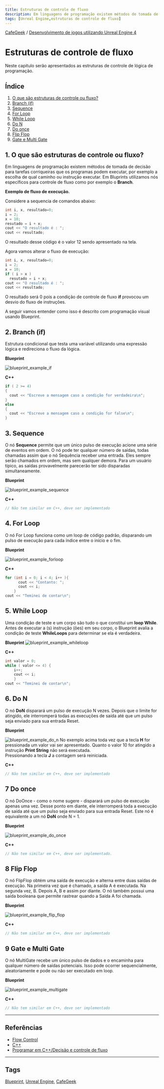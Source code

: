 ```yaml
---
title: Estruturas de controle de fluxo
description: Em linguagens de programação existem métodos de tomada de decisão para tarefas corriqueiras que os programas podem executar, por exemplo a escolha de qual caminho ou instrução executar. Com Bluprint utilizamos nós específicos para controle de fluxo como por exemplo o Branch (if).
tags: [Unreal Engine,estruturas de controle de fluxo]
---
```


[CafeGeek](http://CafeGeek.eti.br)  / [Desenvolvimento de jogos utilizando Unreal Engine 4](http://cafeGeek.eti.br/ue4_blueprint/index.html)

# Estruturas de controle de fluxo
Neste capitulo serão apresentados as estruturas de controle de lógica de programação.

## Índice
1. [O que são estruturas de controle ou fluxo?](#1)
1. [Branch (if)](#1)
1. [Sequence](#2)
1. [For Loop](#3)
1. [While Loop](#4)
1. [Do N](#5)
1. [Do once](#6)
1. [Flip Flop](#7)
1. [Gate e Multi Gate](#8)

<a name="1"></a>
## 1. O que são estruturas de controle ou fluxo?
Em linguagens de programação existem métodos de tomada de decisão para tarefas corriqueiras que os programas podem executar, por exemplo a escolha de qual caminho ou instrução executar. Em Bluprints utilizamos nós específicos para controle de fluxo como por exemplo o **Branch**.

**Exemplo de fluxo de execução.**

Considere a sequencia de comandos abaixo:
```cpp
int i, x, resultado=0;
i = 2;
x = 10;
resutado = i + x;
cout << "O resultado é : ";
cout << resultado;
```
O resultado desse código é o valor 12 sendo apresentado na tela.

Agora vamos alterar o fluxo de execução:
```cpp
int i, x, resultado=0;
i = 2;
x = 10;
if ( i > x )
  resutado = i + x;
cout << "O resultado é : ";
cout << resultado;
```
O resultado será 0 pois a condição de controle de fluxo **if** provocou um desvio do fluxo de instruções.

A seguir vamos entender como isso é descrito com programação visual usando Blueprint.

<a name="2"></a>
## 2. Branch (if)
Estrutura condicional que testa uma variável utilizando uma expressão lógica e redireciona o fluxo da lógica.

**Blueprint**

![blueprint_example_if](imagens/estruturascontrole/blueprint_example_if.jpg)

**C++**
```cpp
if ( 2 >= 4)
{
  cout << "Escreve a mensagem caso a condição for verdadeira\n";
}
else
{
  cout << "Escreve a mensagem caso a condição for false\n";
}
```
<a name="3"></a>
## 3. Sequence
O nó **Sequence** permite que um único pulso de execução acione uma série de eventos em ordem. O nó pode ter qualquer número de saídas, todas chamadas assim que o nó Sequência receber uma entrada. Eles sempre serão chamados em ordem, mas sem qualquer demora. Para um usuário típico, as saídas provavelmente parecerão ter sido disparadas simultaneamente.

**Blueprint**

![blueprint_example_sequence](imagens/estruturascontrole/blueprint_example_sequence.jpg)

**C++**
```cpp
// Não tem similar em C++, deve ser implementado
```

<a name="4"></a>
## 4. For Loop
O nó For Loop funciona como um loop de código padrão, disparando um pulso de execução para cada índice entre o início e o fim.

**Blueprint**

![blueprint_example_forloop](imagens/estruturascontrole/blueprint_example_forloop.jpg)

**C++**
```cpp
for (int i = 0; i < 4; i++ ){
      cout << "Contanto: ";
      cout << i;
    }
cout << "Teminei de contar\n";    
```

<a name="5"></a>
## 5. While Loop
Uma condição de teste e um corpo são tudo o que constitui um **loop While**. Antes de executar a (s) instrução (ões) em seu corpo, o Blueprint avalia a condição de teste **WhileLoops** para determinar se ela é verdadeira.

**Blueprint**
![blueprint_example_whileloop](imagens/estruturascontrole/blueprint_example_whileloop.jpg)

**C++**
```cpp
int valor = 0;
while ( valor <= 4) {
    i++;
    cout << i;
    }
cout << "Teminei de contar\n";    
```

<a name="6"></a>
## 6. Do N
O nó **DoN** disparará um pulso de execução N vezes. Depois que o limite for atingido, ele interromperá todas as execuções de saída até que um pulso seja enviado para sua entrada Reset.

**Blueprint**

![blueprint_example_do_n](imagens/estruturascontrole/blueprint_example_do_n.jpg)
No exemplo acima toda vez que a tecla **H** for pressionada um valor vai ser apresentado. Quanto o valor 10 for atingido a instrução **Print String** não será executada.  
Pressionando a tecla **J** a contagem será reiniciada.

**C++**
```cpp
// Não tem similar em C++, deve ser implementado
```

<a name="7"></a>
## 7 Do once
O nó DoOnce - como o nome sugere - disparará um pulso de execução apenas uma vez. Desse ponto em diante, ele interromperá toda a execução de saída até que um pulso seja enviado para sua entrada Reset. Este nó é equivalente a um nó **DoN** onde N = 1.

**Blueprint**

![blueprint_example_do_once](imagens/estruturascontrole/blueprint_example_do_once.jpg)

**C++**
```cpp
// Não tem similar em C++, deve ser implementado.
```

<a name="8"></a>
## 8 Flip Flop
O nó FlipFlop obtém uma saída de execução e alterna entre duas saídas de execução. Na primeira vez que é chamado, a saída A é executada. Na segunda vez, B. Depois A, B e assim por diante. O nó também possui uma saída booleana que permite rastrear quando a Saída A foi chamada.

**Blueprint**

![blueprint_example_flip_flop](imagens/estruturascontrole/blueprint_example_flip_flop.jpg)

**C++**
```cpp
// Não tem similar em C++, deve ser implementado
```

<a name="9"></a>
## 9 Gate e Multi Gate
O nó MultiGate recebe um único pulso de dados e o encaminha para qualquer número de saídas potenciais. Isso pode ocorrer sequencialmente, aleatoriamente e pode ou não ser executado em loop.

**Blueprint**

![blueprint_example_multigate](imagens/estruturascontrole/blueprint_example_multigate.jpg)

**C++**
```cpp
// Não tem similar em C++, deve ser implementado
```
***
## Referências
- [Flow Control](https://docs.unrealengine.com/en-US/ProgrammingAndScripting/Blueprints/UserGuide/FlowControl/index.html)
- [C++](https://docs.microsoft.com/pt-br/cpp/cpp/if-else-statement-cpp?view=msvc-160)
- [Programar em C++/Decisão e controle de fluxo](https://pt.wikibooks.org/wiki/Programar_em_C%2B%2B/Decis%C3%A3o_e_controle_de_fluxo)
***
## Tags
[Blueprint](https://myerco.github.io/CafeGeek/ue4_blueprint/blueprint.html), [Unreal Engine](https://myerco.github.io/CafeGeek/ue4_blueprint/index.html), [CafeGeek](https://myerco.github.io/CafeGeek/)
